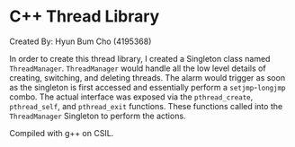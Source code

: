 # C++ Thread Library

Created By: Hyun Bum Cho (4195368)

In order to create this thread library, I created a Singleton class named `ThreadManager`. `ThreadManager` would handle all the low level details of creating, switching, and deleting threads. The alarm would trigger as soon as the singleton is first accessed and essentially perform a `setjmp`-`longjmp` combo. The actual interface was exposed via the `pthread_create`, `pthread_self`, and `pthread_exit` functions. These functions called into the `ThreadManager` Singleton to perform the actions.

Compiled with g++ on CSIL.